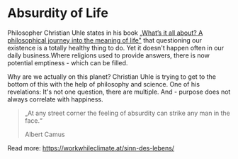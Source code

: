 # Absurdity of Life

Philosopher Christian Uhle states in his book [„What’s it all about? A philosophical journey into
the meaning of life"](https://www.fischerverlage.de/verlag/rights/book/christian-uhle-wozu-das-alles-9783596709472)
that questioning our existence is a totally healthy thing to do. Yet it doesn't happen often in our daily business.Where religions used to provide answers, there is now potential emptiness - which can be filled.

Why are we actually on this planet? Christian Uhle is trying to get to the bottom of this with the help of philosophy and science. One of his revelations: It's not one question, there are multiple. And - purpose does not always correlate with happiness.

> „At any street corner the feeling of absurdity can strike any man in the face.“
>
> Albert Camus

Read more: https://workwhileclimate.at/sinn-des-lebens/
